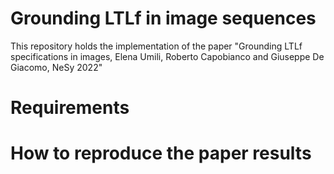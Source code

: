 # Grounding LTLf in image sequences
This repository holds the implementation of the paper "Grounding LTLf specifications in images, Elena Umili, Roberto Capobianco and Giuseppe De Giacomo, NeSy 2022"
# Requirements
# How to reproduce the paper results
